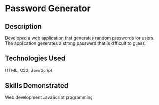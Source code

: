 # Password Generator
## Description
  Developed a web application that generates random passwords for users. The application generates a strong password that is difficult to guess.
## Technologies Used
  HTML, CSS, JavaScript
## Skills Demonstrated
  Web development
  JavaScript programming
